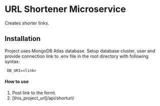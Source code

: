 # URL Shortener Microservice

Creates shorter links.

## Installation

Project uses MongoDB Atlas database. Setup database cluster, user and provide connection link to .env file in the root directory with following syntax:

``` DB_URI=<link>```

#### How to use

1. Post link to the form\
2. [this_project_url]/api/shorturl/<shorturl>